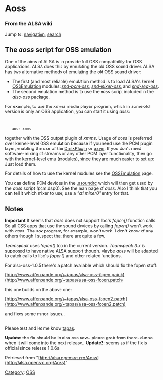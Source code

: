 Aoss
====

### From the ALSA wiki

Jump to: [navigation](#mw-head), [search](#p-search)

The *aoss* script for OSS emulation
-----------------------------------

One of the aims of ALSA is to provide full OSS compatibility for OSS
applications. ALSA does this by emulating the old OSS sound driver. ALSA
has two alternative methods of emulating the old OSS sound driver:

-   The first (and most reliable) emulation method is to load ALSA's
    kernel [OSSEmulation](/OSSEmulation "OSSEmulation") modules:
    *[snd-pcm-oss](/Snd-pcm-oss "Snd-pcm-oss")*,
    *[snd-mixer-oss](/Snd-mixer-oss "Snd-mixer-oss")*, and
    *[snd-seq-oss](/Snd-seq-oss "Snd-seq-oss")*.
-   The second emulation method is to use the *aoss* script included in
    the *alsa-oss* package.

For example, to use the *xmms* media player program, which in some old
version is only an OSS application, you can start it using *aoss*:

` `

       aoss xmms

together with the OSS output plugin of *xmms*. Usage of *aoss* is
preferred over kernel-level OSS emulation because if you need use the
PCM plugin layer, enabling the use of the
[DmixPlugin](/DmixPlugin "DmixPlugin") or [asym](/Asym "Asym"). If you
don't need software-mixing of streams or any other PCM layer
functionality, then go with the kernel-level emu (modules), since they
are much easier to set up: Just load them.

For details of how to use the kernel modules see the
[OSSEmulation](/OSSEmulation "OSSEmulation") page.

You can define PCM devices in the [.asoundrc](/.asoundrc ".asoundrc")
which will then get used by the *aoss* script (pcm.dsp0). See the man
page of *aoss*. Also I think that you can tell it which mixer to use;
use a *"ctl.mixer0"* entry for that.

Notes
-----

**Important** It seems that *aoss* does not support libc's *fopen()*
function calls. So all OSS apps that use the sound devices by calling
*fopen()* won't work with *aoss*. The *sox* program, for example, won't
work. I don't know of any others though I suspect that there are quite a
few.

*Teamspeak* uses *fopen()* too in the current version. *Teamspeak 3.x*
is supposed to have native ALSA support though. Maybe *aoss* will be
adapted to catch calls to libc's *fopen()* and other related functions.

For alsa-oss-1.0.5 there's a patch available which should fix the fopen
stuff:

[http://www.affenbande.org/\~tapas/alsa-oss-fopen.patch](http://www.affenbande.org/~tapas/alsa-oss-fopen.patch)

this one builds on the above one:

[http://www.affenbande.org/\~tapas/alsa-oss-fopen2.patch](http://www.affenbande.org/~tapas/alsa-oss-fopen2.patch)

and fixes some minor issues..

\
 Please test and let me know [tapas](/User:Tapas "User:Tapas").

**Update**: the fix should be in alsa cvs now.. please grab from there.
dunno when it will come into the next release.. **Update2**: seems as if
the fix is official since release 1.0.6a

Retrieved from
"[http://alsa.opensrc.org/Aoss](http://alsa.opensrc.org/Aoss)"

[Category](/Special:Categories "Special:Categories"):
[OSS](/Category:OSS "Category:OSS")

